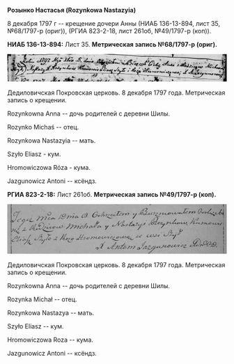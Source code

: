 **Розынко Настасья (Rozynkowa Nastazyia)**

8 декабря 1797 г -- крещение дочери Анны (НИАБ 136-13-894, лист 35,
№68/1797-р (ориг)), (РГИА 823-2-18, лист 261об, №49/1797-р (коп)).

**НИАБ 136-13-894:** Лист 35. **Метрическая запись №68/1797-р (ориг).**

![](./media/0bd275b6d9ca5c3d10aa0ecec2f6be50894a187e.png)

Дедиловичская Покровская церковь. 8 декабря 1797 года. Метрическая
запись о крещении.

Rozynkowna Anna -- дочь родителей с деревни Шилы.

Rozynko Michaś -- отец.

Rozynkowa Nastazyia -- мать.

Szyło Eliasz - кум.

Hromowiczowa Róza - кума.

Jazgunowicz Antoni -- ксёндз.

**РГИА 823-2-18:** Лист 261об. **Метрическая запись №49/1797-р (коп).**

![](./media/dbe2b34d247fd0c9670f07f9e079ac8baf8239f8.png)

Дедиловичская Покровская церковь. 8 декабря 1797 года. Метрическая
запись о крещении.

Rozynkowna Anna -- дочь родителей с деревни Шилы.

Rozynka Michał -- отец.

Rozynkowa Nastazya -- мать.

Szyło Eliasz -- кум.

Hromowiczowa Roza -- кума.

Jazgunowicz Antoni -- ксёндз.
